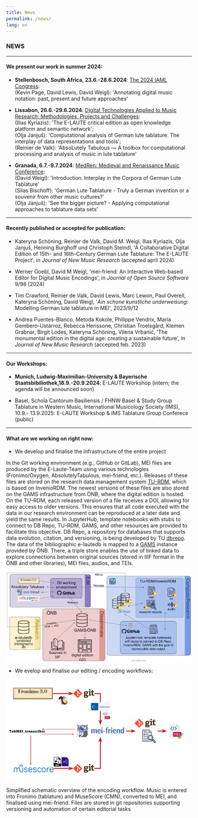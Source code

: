 ```yaml
---
title: News
permalink: /news/
lang: en 
---
```

### NEWS

___
#### We present our work in summer 2024:

- **Stellenbosch, South Africa, 23.6.-28.6.2024**: [The 2024 IAML Congress](https://www.iaml.info/congresses/2024-stellenbosch):  
   (Kevin Page, David Lewis, David Weigl): 'Annotating digital music notation: past, present and future approaches'    

   
- **Lissabon, 26.6.-29.6.2024**: [Digital Technologies Applied to Music Research: Methodologies, Projects and Challenges](https://echoes.fcsh.unl.pt/conference-info/):  
    (Ilias Kyriazis): 'The E-LAUTE critical edition as open knowledge platform and semantic network';  
    (Olja Janjuš): 'Computational analysis of German lute tablature: The interplay of data representations and tools';  
    (Reinier de Valk): 'AbsoLutely Tabulous — A toolbox for computational processing and analysis of music in lute tablature'  

 
- **Granada, 6.7.-9.7.2024**: [MedRen: Medieval and Renaissance Music Conference](https://www.medren2024.com):  
    (David Weigl): 'Introduction. Interplay in the Corpora of German Lute Tablature'    
    (Silas Bischoff): 'German Lute Tablature - Truly a German invention or a souvenir from other music cultures?'  
    (Olja Janjuš): 'See the bigger picture? - Applying computational approaches to tablature data sets'  

___
#### Recently published or accepted for publication:  
- Kateryna Schöning, Reinier de Valk, David M. Weigl, Ilias Kyriazis, Olja Janjuš, Henning Burghoff und Christoph Steindl, 'A Collaborative Digital Edition of 15th- and 16th-Century German Lute Tablature: The E-LAUTE Project', in _Journal of New Music Research_ (accepted april 2024)


- Werner Goebl, David M Weigl, 'mei-friend: An Interactive Web-based Editor for Digital Music Encodings', in _Journal of Open Source Software_ 9/98 (2024)


- Tim Crawford, Reinier de Valk, David Lewis, Marc Lewon, Paul Overell, Kateryna Schöning, David Weigl, '_Ain schone kunstliche underweisung_: Modelling German lute tablature in MEI', 2023/9/12

  
- Andrea Puentes-Blanco, Metoda Kokole, Philippe Vendrix, María Gembero-Ustárroz, Rebecca Herissone, Christian Troelsgård, Klemen Grabnar, Birgit Lodes, Kateryna Schöning, Vilena Vrbanić, 'The monumental edition in the digital age: creating a sustainable future', in _Journal of New Music Research_ (accepted feb. 2023)

___
#### Our Workshops:

- **Munich, Ludwig-Maximilian-University & Bayerische Staatsbibiliothek,18.9.-20.9.2024**: E-LAUTE Workshop (intern; the agenda will be announced soon) 
  
- Basel, Schola Cantorum Basiliensis / FHNW Basel & Study Group Tablature in Western Music, International Musicology Society (IMS), 10.9.- 13.9.2025: E-LAUTE Workshop & IMS Tablature Group Conferece (public)     

___
#### What are we working on right now:

- We develop and finalise the infrastructure of the entire project
  
In the Git working environment (e.g., GitHub or GitLab), MEI files are produced by the E-Laute-Team using various technologies (Fronimo/Oxygen, AbsolutelyTabulous, mei-friend, etc.). Releases of these files are stored on the research data management system [TU-RDM](https://researchdata.tuwien.at/), which is based on InvenioRDM. The newest versions of these files are also stored on the GAMS infrastructure from ÖNB, where the digital edition is hosted. On the TU-RDM, each released version of a file receives a DOI, allowing for easy access to older versions. This ensures that all code executed with the data in our research environment can be reproduced at a later date and yield the same results. In JupyterHub, template notebooks with stubs to connect to DB Repo, TU-RDM, GAMS, and other resources are provided to facilitate this objective. DB Repo, a repository for databases that supports data evolution, citation, and versioning, is being developed by TU [dbrepo](https://www.ifs.tuwien.ac.at/infrastructures/dbrepo). The data of the bibliographic e-lautedb is mapped to a [GAMS](https://gams.uni-graz.at/context:gams) instance provided by ÖNB. There, a triple store enables the use of linked data to explore connections between original sources (stored in IIIF format in the ÖNB and other libraries), MEI files, audios, and TEIs. 
  
![](/assets/OeNB_workflow_TU_1.png)  


- We evelop and finalise our editing / encoding workflows:  
  
![](/assets/img/Workflow_edition_01.png)  


<div class="acks"> Simplified schematic overview of the encoding workflow. Music is entered into Fronimo (tablature) and MuseScore (CMN), converted to MEI, and finalised using mei-friend. Files are stored in git repositories supporting versioning and automation of certain editorial tasks</div>


